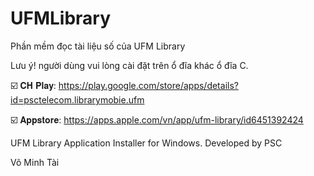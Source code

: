 # UFMLibrary
Phần mềm đọc tài liệu số của UFM Library

Lưu ý! người dùng vui lòng cài đặt trên ổ đĩa khác ổ đĩa C.

☑️ 𝐂𝐇 𝐏𝐥𝐚𝐲: https://play.google.com/store/apps/details?id=psctelecom.librarymobie.ufm

☑️ 𝐀𝐩𝐩𝐬𝐭𝐨𝐫𝐞: https://apps.apple.com/vn/app/ufm-library/id6451392424

UFM Library Application Installer for Windows. Developed by PSC 

Võ Minh Tài
